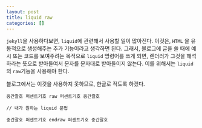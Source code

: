 ```yaml
---
layout: post
title: liquid raw
categories: []
---
```


`jekyll`을 사용하다보면, `liquid`에 관련해서 사용할 일이 많아진다. 이것은, `HTML` 을 유동적으로 생성해주는 추가 기능이라고 생각하면 된다. 그래서, 블로그에 글을 쓸 때에 예시 또는 코드를 보여주려는 목적으로 `liquid` 명령어를 쓰게 되면, 렌더러가 그것을 해석하라는 뜻으로 받아들여서 문자를 문자대로 받아들이지 않는다. 이를 위해서는 `liquid`의 `raw`기능을 사용해야 한다.


블로그에서는 이것을 사용하지 못하므로, 한글로 적도록 하겠다.

```
중간괄호 퍼센트기호 raw 퍼센트기호 중간괄호

// 내가 원하는 liquid 문법

중간괄호 퍼센트기호 endraw 퍼센트기호 중간괄호
```
